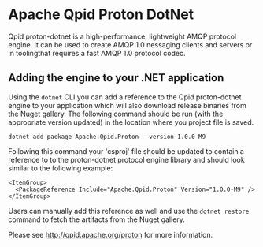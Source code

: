 # Apache Qpid Proton DotNet

Qpid proton-dotnet is a high-performance, lightweight AMQP protocol engine. It can be used to create AMQP 1.0 nessaging clients and servers or in toolingthat requires a fast AMQP 1.0 protocol codec.

## Adding the engine to your .NET application

Using the `dotnet` CLI you can add a reference to the Qpid proton-dotnet engine to your application which will also download release binaries from the Nuget gallery. The following command
should be run (with the appropriate version updated) in the location where you project file is saved.

    dotnet add package Apache.Qpid.Proton --version 1.0.0-M9

Following this command your 'csproj' file should be updated to contain a reference to to the proton-dotnet protocol engine library and should look similar to the following example:

    <ItemGroup>
      <PackageReference Include="Apache.Qpid.Proton" Version="1.0.0-M9" />
    </ItemGroup>

Users can manually add this reference as well and use the `dotnet restore` command to fetch the artifacts from the Nuget gallery.

Please see http://qpid.apache.org/proton for more information.


